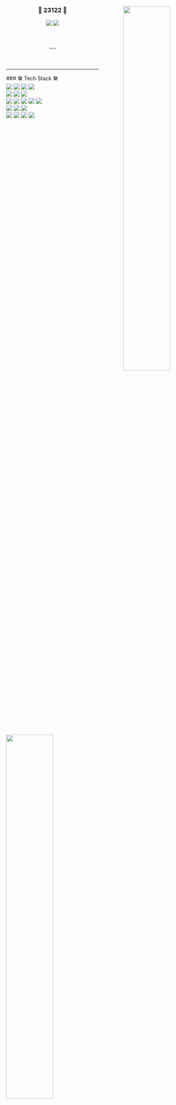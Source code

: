 <div align="center">

<img align="right" width="50%" src="https://github-readme-stats.vercel.app/api?username=23122&show_icons=true&theme=dracula&hide="/>

### 🐣 23122 🐥 

<a href="https://github.com/23122"><img src="https://hits.seeyoufarm.com/api/count/incr/badge.svg?url=https%3A%2F%2Fgithub.com%2F23122&count_bg=%23000000&title_bg=%23000000&icon=github.svg&icon_color=%23E7E7E7&title=GitHub&edge_flat=false)"/></a> <a href="https://solved.ac/biboxkl"><img src="http://mazassumnida.wtf/api/mini/generate_badge?boj=biboxkl"/></a>

<br>
<br>
---
<br>
<br>
<br>
</div>

---

<img align="left" width="50%" src="https://github-readme-stats.vercel.app/api/top-langs/?username=23122&theme=dracula&exclude_repo=Computer-Science-Engineering&layout=compact&langs_count=10"/>
<div align="left">
### 🛠 Tech Stack 🛠
<br>
<img src="https://img.shields.io/badge/Java-007396?style=flat-square&logo=Java&logoColor=white"/>
<img src="https://img.shields.io/badge/SpringBoot-6DB33F?style=flat-square&logo=Spring&logoColor=white"/>
<img src="https://img.shields.io/badge/Gradle-02303A?style=flat-square&logo=gradle&logoColor=white"/>
<img src="https://img.shields.io/badge/Maven-C71A36?style=flat-square&logo=Apache-Maven&logoColor=white"/>
<br>
<img src="https://img.shields.io/badge/Mysql-E6B91E?style=flat-square&logo=MySql&logoColor=white"/>
<img src="https://img.shields.io/badge/MariaDB-1F305F?style=flat-square&logo=MariaDB&logoColor=white"/>
<img src="https://img.shields.io/badge/Oracle-F80000?style=flat-square&logo=oracle&logoColor=white"/>
<br>
<img src="https://img.shields.io/badge/Thymeleaf-6DB33F?style=flat-square&logo=Thymeleaf&logoColor=white"/>
<img src="https://img.shields.io/badge/JavaScript-F7DF1E?style=flat-square&logo=javascript&logoColor=white"/>
<img src="https://img.shields.io/badge/ajax-0768AD?style=flat-square&logo=jQuery&logoColor=white"/>
<img src="https://img.shields.io/badge/Axios-5A29E4?style=flat-square&logo=Axios&logoColor=white"/>
<img src="https://img.shields.io/badge/css-1572B6?style=flat-square&logo=css3&logoColor=white"/>
<br>
<img src="https://img.shields.io/badge/IntelliJ-000000?style=flat-square&logo=IntelliJ IDEA&logoColor=white"/>
<img src="https://img.shields.io/badge/Eclipse-2C2255?style=flat-square&logo=eclipse&logoColor=white"/>
<img src="https://img.shields.io/badge/Visual Studio Code-007ACC?style=flat-square&logo=Visual Studio Code&logoColor=white"/>
<br>
<img src="https://img.shields.io/badge/GitHub-181717?style=flat-square&logo=github&logoColor=white"/>
<img src="https://img.shields.io/badge/SVN-0768AD?style=flat-square&logo=Subversion&logoColor=white"/>
<img src="https://img.shields.io/badge/AWS-232F3E?style=flat-square&logo=amazon-aws&logoColor=white"/>
<img src="https://img.shields.io/badge/NAVER Cloud-03C75A?style=flat-square&logo=Naver&logoColor=white"/>
</div>
<!--
**23122/23122** is a ✨ _special_ ✨ repository because its `README.md` (this file) appears on your GitHub profile.
Here are some ideas to get you started:
- 🔭 I’m currently working on ...
- 🌱 I’m currently learning ...
- 👯 I’m looking to collaborate on ...
- 🤔 I’m looking for help with ...
- 💬 Ask me about ...
- 📫 How to reach me: ...
- 😄 Pronouns: ...
- ⚡ Fun fact: ...
-->
